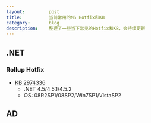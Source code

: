 ```yaml
---
layout:         post
title:          当前常用的MS Hotfix和KB
category:       blog
description:    整理了一些当下常见的Hotfix和KB，会持续更新
---
```


## .NET

### Rollup Hotfix
- [KB 2974336](https://support.microsoft.com/en-us/kb/2974336)
	- .NET 4.5/4.5.1/4.5.2
	- OS: 08R2SP1/08SP2/Win7SP1/VistaSP2

## AD